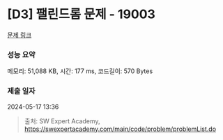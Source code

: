# [D3] 팰린드롬 문제 - 19003 

[문제 링크](https://swexpertacademy.com/main/code/problem/problemDetail.do?contestProbId=AYtrCJQaDb4DFAR-) 

### 성능 요약

메모리: 51,088 KB, 시간: 177 ms, 코드길이: 570 Bytes

### 제출 일자

2024-05-17 13:36



> 출처: SW Expert Academy, https://swexpertacademy.com/main/code/problem/problemList.do